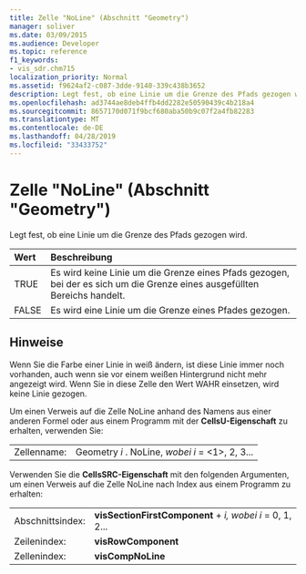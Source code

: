 ```yaml
---
title: Zelle "NoLine" (Abschnitt "Geometry")
manager: soliver
ms.date: 03/09/2015
ms.audience: Developer
ms.topic: reference
f1_keywords:
- vis_sdr.chm715
localization_priority: Normal
ms.assetid: f9624af2-c087-3dde-9140-339c438b3652
description: Legt fest, ob eine Linie um die Grenze des Pfads gezogen wird.
ms.openlocfilehash: ad3744ae8deb4ffb4dd2282e50590439c4b218a4
ms.sourcegitcommit: 8657170d071f9bcf680aba50b9c07f2a4fb82283
ms.translationtype: MT
ms.contentlocale: de-DE
ms.lasthandoff: 04/28/2019
ms.locfileid: "33433752"
---
```

# <a name="noline-cell-geometry-section"></a>Zelle "NoLine" (Abschnitt "Geometry")

Legt fest, ob eine Linie um die Grenze des Pfads gezogen wird.
  
|**Wert**|**Beschreibung**|
|:-----|:-----|
| TRUE  <br/> | Es wird keine Linie um die Grenze eines Pfads gezogen, bei der es sich um die Grenze eines ausgefüllten Bereichs handelt.  <br/> |
| FALSE  <br/> | Es wird eine Linie um die Grenze eines Pfades gezogen.  <br/> |
   
## <a name="remarks"></a>Hinweise

Wenn Sie die Farbe einer Linie in weiß ändern, ist diese Linie immer noch vorhanden, auch wenn sie vor einem weißen Hintergrund nicht mehr angezeigt wird. Wenn Sie in diese Zelle den Wert WAHR einsetzen, wird keine Linie gezogen.
  
Um einen Verweis auf die Zelle NoLine anhand des Namens aus einer anderen Formel oder aus einem Programm mit der **CellsU-Eigenschaft** zu erhalten, verwenden Sie: 
  
|||
|:-----|:-----|
| Zellenname:  <br/> | Geometry  *i*  . NoLine,  *wobei i*  = <1>, 2, 3...  <br/> |
   
Verwenden Sie die **CellsSRC-Eigenschaft** mit den folgenden Argumenten, um einen Verweis auf die Zelle NoLine nach Index aus einem Programm zu erhalten: 
  
|||
|:-----|:-----|
| Abschnittsindex:  <br/> |**visSectionFirstComponent**  +   *i,* *wobei i* = 0, 1, 2...  <br/> |
| Zeilenindex:  <br/> |**visRowComponent** <br/> |
| Zellenindex:  <br/> |**visCompNoLine** <br/> |
   

